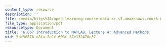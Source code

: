 ```yaml
---
content_type: resource
description: ''
file: /media/https%3A/open-learning-course-data-rc.s3.amazonaws.com/6-057-introduction-to-matlab-january-iap-2019/5bf90870a8fa2a2f603c57e132470c37_MIT6_057IAP19_lec4.pdf
file_type: application/pdf
resourcetype: Document
title: '6.057 Introduction to MATLAB, Lecture 4: Advanced Methods'
uid: 5bf90870-a8fa-2a2f-603c-57e132470c37
---
```

